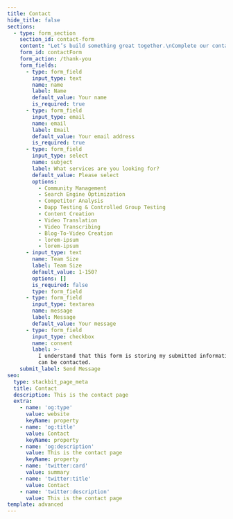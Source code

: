 ```yaml
---
title: Contact
hide_title: false
sections:
  - type: form_section
    section_id: contact-form
    content: "Let’s build something great together.\nComplete our contact form or send us an email at:\n\nhello \\[@] b01and \\[.] com\n\n***\n\n## Offices:\n\n\U0001F30D.\n\n"
    form_id: contactForm
    form_action: /thank-you
    form_fields:
      - type: form_field
        input_type: text
        name: name
        label: Name
        default_value: Your name
        is_required: true
      - type: form_field
        input_type: email
        name: email
        label: Email
        default_value: Your email address
        is_required: true
      - type: form_field
        input_type: select
        name: subject
        label: What services are you looking for?
        default_value: Please select
        options:
          - Community Management
          - Search Engine Optimization
          - Competitor Analysis
          - Dapp Testing & Controlled Group Testing
          - Content Creation
          - Video Translation
          - Video Transcribing
          - Blog-To-Video Creation
          - lorem-ipsum
          - lorem-ipsum
      - input_type: text
        name: Team Size
        label: Team Size
        default_value: 1-150?
        options: []
        is_required: false
        type: form_field
      - type: form_field
        input_type: textarea
        name: message
        label: Message
        default_value: Your message
      - type: form_field
        input_type: checkbox
        name: consent
        label: >-
          I understand that this form is storing my submitted information so I
          can be contacted.
    submit_label: Send Message
seo:
  type: stackbit_page_meta
  title: Contact
  description: This is the contact page
  extra:
    - name: 'og:type'
      value: website
      keyName: property
    - name: 'og:title'
      value: Contact
      keyName: property
    - name: 'og:description'
      value: This is the contact page
      keyName: property
    - name: 'twitter:card'
      value: summary
    - name: 'twitter:title'
      value: Contact
    - name: 'twitter:description'
      value: This is the contact page
template: advanced
---
```


